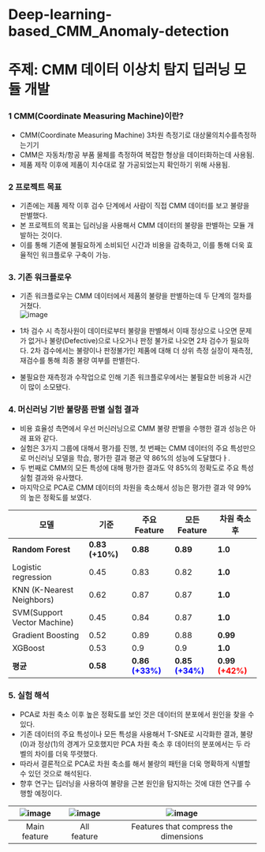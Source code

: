 # Deep-learning-based_CMM_Anomaly-detection
# 주제: CMM 데이터 이상치 탐지 딥러닝 모듈 개발

### 1 CMM(Coordinate Measuring Machine)이란? 
- CMM(Coordinate Measuring Machine) 3차원 측정기로 대상물의치수를측정하는기기
- CMM은 자동차/항공 부품 물체를 측정하여 복잡한 형상을 데이터화하는데 사용됨.
- 제품 제작 이후에 제품이 치수대로 잘 가공되었는지 확인하기 위해 사용됨.

### 2 프로젝트 목표 
- 기존에는 제품 제작 이후 검수 단계에서 사람이 직접 CMM 데이터를 보고 불량을 판별했다. 
- 본 프로젝트의 목표는 딥러닝을 사용해서 CMM 데이터의 불량을 판별하는 모듈 개발하는 것이다.
- 이를 통해 기존에 불필요하게 소비되던 시간과 비용을 감축하고, 이를 통해 더욱 효율적인 워크플로우 구축이 가능. 

### 3. 기존 워크플로우
- 기존 워크플로우는 CMM 데이터에서 제품의 불량을 판별하는데 두 단계의 절차를 거쳤다.  
  ![image](https://github.com/Prcnsi/Deep-learning-based_CMM_Defect-detection/assets/86015194/6dfcd177-7c69-4095-8781-8b04ef75e3fa)

- 1차 검수 시 측정사원이 데이터로부터 불량을 판별해서 이때 정상으로 나오면 문제가 없거나 불량(Defective)으로 나오거나 판정 불가로 나오면 2차 검수가 필요하다. 2차 검수에서는 불량이나 판정불가인 제품에 대해 더 상위 측정 실장이 재측정, 재검수를 통해 최종 불량 여부를 판별한다.
- 불필요한 재측정과 수작업으로 인해 기존 워크플로우에서는 불필요한 비용과 시간이 많이 소모됐다.


### 4. 머신러닝 기반 불량품 판별 실험 결과
- 비용 효율성 측면에서 우선 머신러닝으로 CMM 불량 판별을 수행한 결과 성능은 아래 표와 같다. 
- 실험은 3가지 그룹에 대해서 평가를 진행, 첫 번째는 CMM 데이터의 주요 특성만으로 머신러닝 모델을 학습, 평가한 결과 평균 약 86%의 성능에 도달했다ㅏ.
- 두 번째로 CMM의 모든 특성에 대해 평가한 결과도 약 85%의 정확도로 주요 특성 실험 결과와 유사했다. 
- 마지막으로 PCA로 CMM 데이터의 차원을 축소해서 성능은 평가한 결과 약 99%의 높은 정확도를 보였다. 

| 모델 | 기준 | 주요 Feature | 모든 Feature | 차원 축소 후 |
|------|-----|--------------|--------------|--------------|
| <strong>Random Forest</strong> | <strong>0.83 (+10%)</strong> | <strong>0.88</strong> | <strong>0.89</strong> | <strong>1.0</strong> |
| Logistic regression | 0.45 | 0.83 | 0.82 | <strong>1.0</strong> |
| KNN (K-Nearest Neighbors) | 0.62 | 0.87 | 0.87 | <strong>1.0</strong> |
| SVM(Support Vector Machine) | 0.45 | 0.84 | 0.87 | <strong>1.0</strong> |
| Gradient Boosting | 0.52 | 0.89 | 0.88 | <strong>0.99</strong> |
| XGBoost | 0.53 | 0.9 | 0.9 | <strong>1.0</strong> |
| <strong>평균</strong> | <strong>0.58</strong> | <strong>0.86 <span style="color:blue;">(+33%)</span></strong> | <strong>0.85 <span style="color:blue;">(+34%)</span></strong> | <strong>0.99 <span style="color:red;">(+42%)</span></strong> |


### 5. 실험 해석
- PCA로 차원 축소 이후 높은 정확도를 보인 것은 데이터의 분포에서 원인을 찾을 수 있다.
- 기존 데이터의 주요 특성이나 모든 특성을 사용해서 T-SNE로 시각화한 결과, 불량(0)과 정상(1)의 경계가 모호했지만 PCA 차원 축소 후 데이터의 분포에서는 두 라벨의 차이를 더욱 뚜렷했다.
- 따라서 결론적으로 PCA로 차원 축소를 해서 불량의 패턴을 더욱 명확하게 식별할 수 있던 것으로 해석된다.
- 향후 연구는 딥러닝을 사용하여 불량을 근본 원인을 탐지하는 것에 대한 연구를 수행할 예정이다. 


| ![image](https://github.com/Prcnsi/Deep-learning-based_CMM_Defect-detection/assets/86015194/7a87a33f-094a-430e-b931-3c93f040561a)| ![image](https://github.com/Prcnsi/Deep-learning-based_CMM_Defect-detection/assets/86015194/32dec6cc-f670-4be6-9064-065ef208b914) | ![image](https://github.com/Prcnsi/Deep-learning-based_CMM_Defect-detection/assets/86015194/0a1dbe9a-7515-4056-a91d-e7cbbfbf476b) |
|:-----------------------------------:|:-----------------------------------:|:-----------------------------------:|
| Main feature | All feature | Features that compress the dimensions
